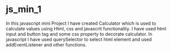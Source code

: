 # js_min_1
In this javascript mini Project I have created Calculator which is used to calculate values using Html, css and javascrit functionality.
I have used html input and button tag and some css property to decorate calculator.
In javascript I have used querySelector to select html element and used addEventListener and other functions.
